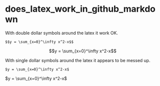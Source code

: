 # does_latex_work_in_github_markdown

With double dollar symbols around the latex it work OK.

```
$$y = \sum_{x=0}^\infty x^2-x$$
```

$$y = \sum_{x=0}^\infty x^2-x$$

With single dollar symbols around the latex it appears to be messed up.

```
$y = \sum_{x=0}^\infty x^2-x$
```

$y = \sum_{x=0}^\infty x^2-x$

